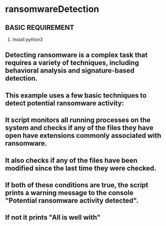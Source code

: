 ﻿# ransomwareDetection
 ## BASIC REQUIREMENT
 1. Install python3
 ## Detecting ransomware is a complex task that requires a variety of techniques, including behavioral analysis and signature-based detection.
 ## This example uses a few basic techniques to detect potential ransomware activity:
## It script monitors all running processes on the system and checks if any of the files they have open have extensions commonly associated with ransomware.
## It also checks if any of the files have been modified since the last time they were checked.
## If both of these conditions are true, the script prints a warning message to the console "Potential ransomware activity detected".
## If not it prints "All is well with"

